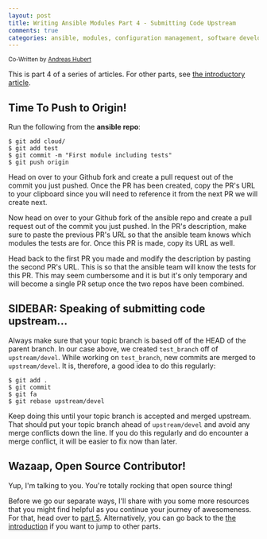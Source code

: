 ```yaml
---
layout: post
title: Writing Ansible Modules Part 4 - Submitting Code Upstream
comments: true
categories: ansible, modules, configuration management, software development, automated testing, code coverage, agile, tdd, bdd
---
```

<sup>Co-Written by [Andreas Hubert](https://github.com/peshay)</sup>

This is part 4 of a series of articles. For other parts, see
[the introductory article](/2016/06/writing-ansible-modules-with-tests.html).


## Time To Push to Origin!

Run the following from the **ansible repo**:

    $ git add cloud/
    $ git add test    
    $ git commit -m "First module including tests"
    $ git push origin

Head on over to your Github fork and create a pull request
out of the commit you just pushed. Once the PR has been created, copy the PR's
URL to your clipboard since you will need to reference it from the next PR we
will create next.

Now head on over to your Github fork of the ansible repo and create a pull
request out of the commit you just pushed. In the PR's description, make sure
to paste the previous PR's URL so that the ansible team knows which modules
the tests are for. Once this PR is made, copy its URL as well.

Head back to the first PR you made and modify the description by pasting the
second PR's URL. This is so that the ansible team will know the tests for this
PR. This may seem cumbersome and it is but it's only temporary and will become
a single PR setup once the two repos have been combined.


## SIDEBAR: Speaking of submitting code upstream...

Always make sure that your topic branch is based off of the HEAD
of the parent branch. In our case above, we created `test_branch` off
of `upstream/devel`. While working on `test_branch`, new commits are
merged to `upstream/devel`. It is, therefore, a good idea to do this
regularly:

    $ git add .
    $ git commit
    $ git fa
    $ git rebase upstream/devel

Keep doing this until your topic branch is accepted and merged
upstream. That should put your topic branch ahead of `upstream/devel`
and avoid any merge conflicts down the line. If you do this regularly
and do encounter a merge conflict, it will be easier to fix now
than later.


## Wazaap, Open Source Contributor!

Yup, I'm talking to you. You're totally rocking that open source thing!

Before we go our separate ways, I'll share with you some more resources that
you might find helpful as you continue your journey of awesomeness. For that,
head over to [part 5](/2016/10/writing-ansible-modules-005.html). Alternatively,
you can go back to the [the introduction](/2016/06/writing-ansible-modules-with-tests.html)
if you want to jump to other parts.
